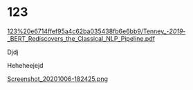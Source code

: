 # 123

[123%20e6714ffef95a4c62ba035438fb6e6bb9/Tenney_-_2019_-_BERT_Rediscovers_the_Classical_NLP_Pipeline.pdf](123%20e6714ffef95a4c62ba035438fb6e6bb9/Tenney_-_2019_-_BERT_Rediscovers_the_Classical_NLP_Pipeline.pdf)

Djdj

Heheheejejd

[Screenshot_20201006-182425.png](123%20e6714ffef95a4c62ba035438fb6e6bb9/Screenshot_20201006-182425.png)
